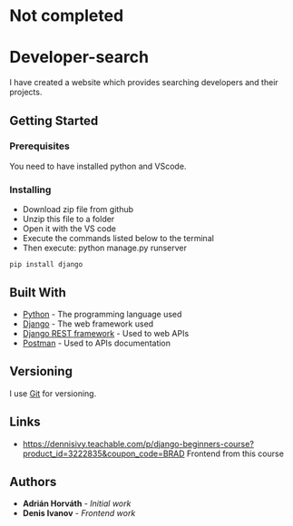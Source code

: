 # Not completed
# Developer-search

I have created a website which provides searching developers and their projects.
## Getting Started


### Prerequisites

You need to have installed python and VScode.


### Installing

* Download zip file from github
* Unzip this file to a folder
* Open it with the VS code
* Execute the commands listed below to the terminal
* Then execute: python manage.py runserver

```
pip install django

```



## Built With

* [Python](https://www.python.org/) - The programming language used
* [Django](https://docs.djangoproject.com) - The web framework used
* [Django REST framework](https://www.django-rest-framework.org/) - Used to web APIs
* [Postman](https://www.postman.com/) - Used to APIs documentation


## Versioning

I use [Git](https://git-scm.com/) for versioning.

## Links

* https://dennisivy.teachable.com/p/django-beginners-course?product_id=3222835&coupon_code=BRAD Frontend from this course    

## Authors

* **Adrián Horváth** - *Initial work* 
* **Denis Ivanov** - *Frontend work*

